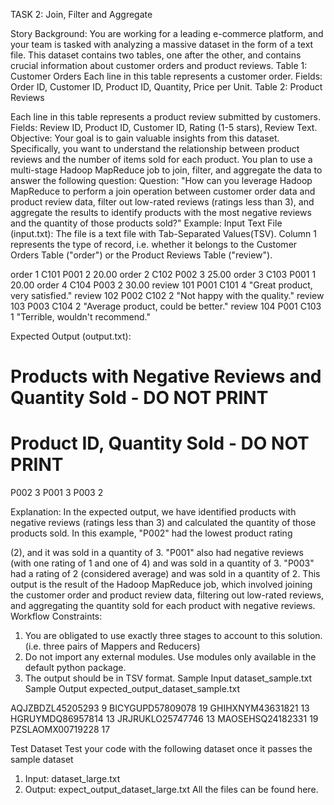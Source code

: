 TASK 2: Join, Filter and Aggregate

Story Background:
You are working for a leading e-commerce platform, and your team is tasked with analyzing a
massive dataset in the form of a text file. This dataset contains two tables, one after the other, and
contains crucial information about customer orders and product reviews.
Table 1: Customer Orders
Each line in this table represents a customer order.
Fields: Order ID, Customer ID, Product ID, Quantity, Price per Unit.
Table 2: Product Reviews

Each line in this table represents a product review submitted by customers.
Fields: Review ID, Product ID, Customer ID, Rating (1-5 stars), Review Text.
Objective:
Your goal is to gain valuable insights from this dataset. Specifically, you want to understand the
relationship between product reviews and the number of items sold for each product. You plan to use
a multi-stage Hadoop MapReduce job to join, filter, and aggregate the data to answer the following
question:
Question:
"How can you leverage Hadoop MapReduce to perform a join operation between customer order
data and product review data, filter out low-rated reviews (ratings less than 3), and aggregate the
results to identify products with the most negative reviews and the quantity of those products sold?"
Example:
Input Text File (input.txt):
The file is a text file with Tab-Separated Values(TSV).
Column 1 represents the type of record, i.e. whether it belongs to the Customer Orders Table
("order") or the Product Reviews Table ("review").

order 1 C101 P001 2 20.00
order 2 C102 P002 3 25.00
order 3 C103 P001 1 20.00
order 4 C104 P003 2 30.00
review 101 P001 C101 4 "Great product, very satisfied."
review 102 P002 C102 2 "Not happy with the quality."
review 103 P003 C104 2 "Average product, could be better."
review 104 P001 C103 1 "Terrible, wouldn't recommend."

Expected Output (output.txt):

# Products with Negative Reviews and Quantity Sold - DO NOT PRINT
# Product ID, Quantity Sold - DO NOT PRINT
P002 3
P001 3
P003 2

Explanation:
In the expected output, we have identified products with negative reviews (ratings less than 3) and
calculated the quantity of those products sold. In this example, "P002" had the lowest product rating

(2), and it was sold in a quantity of 3. "P001" also had negative reviews (with one rating of 1 and one
of 4) and was sold in a quantity of 3. "P003" had a rating of 2 (considered average) and was sold in a
quantity of 2.
This output is the result of the Hadoop MapReduce job, which involved joining the customer order
and product review data, filtering out low-rated reviews, and aggregating the quantity sold for each
product with negative reviews.
Workflow Constraints:
1. You are obligated to use exactly three stages to account to this solution. (i.e. three pairs of
Mappers and Reducers)
2. Do not import any external modules. Use modules only available in the default python package.
3. The output should be in TSV format.
Sample Input
dataset_sample.txt
Sample Output
expected_output_dataset_sample.txt

AQJZBDZL45205293 9
BICYGUPD57809078 19
GHIHXNYM43631821 13
HGRUYMDQ86957814 13
JRJRUKLO25747746 13
MAOSEHSQ24182331 19
PZSLAOMX00719228 17

Test Dataset
Test your code with the following dataset once it passes the sample dataset
1. Input: dataset_large.txt
2. Output: expect_output_dataset_large.txt
All the files can be found here.
